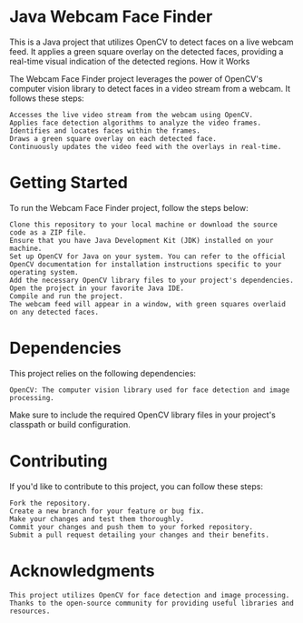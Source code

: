 # Java Webcam Face Finder

This is a Java project that utilizes OpenCV to detect faces on a live webcam feed. It applies a green square overlay on the detected faces, providing a real-time visual indication of the detected regions.
How it Works

The Webcam Face Finder project leverages the power of OpenCV's computer vision library to detect faces in a video stream from a webcam. It follows these steps:

    Accesses the live video stream from the webcam using OpenCV.
    Applies face detection algorithms to analyze the video frames.
    Identifies and locates faces within the frames.
    Draws a green square overlay on each detected face.
    Continuously updates the video feed with the overlays in real-time.

# Getting Started

To run the Webcam Face Finder project, follow the steps below:

    Clone this repository to your local machine or download the source code as a ZIP file.
    Ensure that you have Java Development Kit (JDK) installed on your machine.
    Set up OpenCV for Java on your system. You can refer to the official OpenCV documentation for installation instructions specific to your operating system.
    Add the necessary OpenCV library files to your project's dependencies.
    Open the project in your favorite Java IDE.
    Compile and run the project.
    The webcam feed will appear in a window, with green squares overlaid on any detected faces.

# Dependencies

This project relies on the following dependencies:

    OpenCV: The computer vision library used for face detection and image processing.

Make sure to include the required OpenCV library files in your project's classpath or build configuration.
# Contributing

If you'd like to contribute to this project, you can follow these steps:

    Fork the repository.
    Create a new branch for your feature or bug fix.
    Make your changes and test them thoroughly.
    Commit your changes and push them to your forked repository.
    Submit a pull request detailing your changes and their benefits.

# Acknowledgments

    This project utilizes OpenCV for face detection and image processing.
    Thanks to the open-source community for providing useful libraries and resources.
